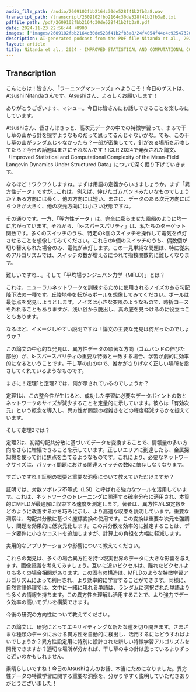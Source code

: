 ```yaml
---
audio_file_path: /audio/2609102fbb2164c30de528f41b2fb3a8.wav
transcript_path: /transcript/2609102fbb2164c30de528f41b2fb3a8.txt
pdffile_path: /pdf/2609102fbb2164c30de528f41b2fb3a8.pdf
date: 2024-11-23 22:56:44 +0900
images: ['images/2609102fbb2164c30de528f41b2fb3a8/24f4054f44c4c92547320e4c26b573e0eba8b3622fb9dbaab78636317995ba19.jpg', 'images/2609102fbb2164c30de528f41b2fb3a8/7d07c8ad420e50b523d5537feba3e2ef1b98229bc057924f35a8420db69381fe.jpg']
description: AI-generated podcast from the PDF file Nitanda et al., 2024 - IMPROVED STATISTICAL AND COMPUTATIONAL COM- PLEXITY OF THE MEAN-FIELD LANGEVIN DYNAMICS UNDER STRUCTURED DATA_JP / 2609102fbb2164c30de528f41b2fb3a8
layout: article
title: Nitanda et al., 2024 - IMPROVED STATISTICAL AND COMPUTATIONAL COM- PLEXITY OF THE MEAN-FIELD LANGEVIN DYNAMICS UNDER STRUCTURED DATA_JP
---
```


## Transcription
こんにちは！皆さん、「ラーニングマシーンズ」へようこそ！今日のゲストは、Atsushi Nitandaさんです。Atsushiさん、よろしくお願いします！

ありがとうございます、マシュー。今日は皆さんにお話しできることを楽しみにしています。

Atsushiさん、皆さんはきっと、高次元データの中での特徴学習って、まるで干し草の山から針を探すようなものだって思ってるんじゃないかな。でも、この干し草の山がランダムじゃなかったら？一部が密集してて、針がある場所を示唆してたら？今日の話題はまさにそれなんです！ICLR 2024で発表された論文、「Improved Statistical and Computational Complexity of the Mean-Field Langevin Dynamics Under Structured Data」について深く掘り下げていきます。

なるほど！ワクワクしますね。まずは用語の定義からいきましょうか。まず「異方性データ」ですが…これは、例えば、伸びたゴムバンドみたいなものでしょうか？ある方向には長く、他の方向には短い。まさに、データのある次元方向にばらつきが大きく、他の次元方向には小さい状態ですね。

その通りです。一方、「等方性データ」は、完全に膨らませた風船のように均一に広がっています。それから、「k-スパースパリティ」は、私たちのターゲット関数です。多くのスイッチのうち、特定のk個のスイッチを操作して電気を点灯させることを想像してみてください。これらのk個のスイッチのうち、偶数個が切り替えられた場合のみ、電気が点灯します。この一見単純な問題は、特に従来のアルゴリズムでは、スイッチの数が増えるにつれて指数関数的に難しくなります。

難しいですね…。そして「平均場ランジュバン力学（MFLD）」とは？

これは、ニューラルネットワークを訓練するために使用されるノイズのある勾配降下法の一種です。丘陵地帯を転がるボールを想像してみてください。ボールは最低点を発見しようとします。ノイズは小さな突風のようなもので、時折コースを外れることもありますが、浅い谷から脱出し、真の底を見つけるのに役立つこともあります。

なるほど、イメージしやすい説明ですね！論文の主要な発見は何だったのでしょうか？

この論文の中心的な発見は、異方性データの顕著な方向（ゴムバンドの伸びた部分）が、k-スパースパリティの重要な特徴と一致する場合、学習が劇的に効率的になるということです。干し草の山の中で、誰かがさりげなく正しい場所を指さしてくれているようなものです。

まさに！定理1と定理2では、何が示されているのでしょうか？

定理1は、この整合性が生じると、成功した学習に必要なデータポイントの数とネットワークのサイズが減少することを定量的に示しています。彼らは「有効次元」という概念を導入し、異方性が問題の複雑さをどの程度軽減するかを捉えています。

そして定理2では？

定理2は、初期勾配共分散に基づいてデータを変換することで、情報量の多い方向をさらに増幅できることを示しています。正しいエリアに到達したら、金属探知機を使って針に焦点を当てるようなものです。これにより、必要なネットワークサイズは、パリティ問題における関連スイッチの数kに依存しなくなります。

すごいですね！証明の概要と重要な洞察について教えていただけますか？

証明では、対数ソボレフ不等式（LSI）と呼ばれる強力なツールを活用しています。これは、ネットワークのトレーニングに関連する確率分布に適用され、本質的にMFLDが最適解に収束する速度を測定します。著者は、異方性がLSI定数をどのように改善するかを巧みに示し、より高速な収束を説明しています。重要な洞察は、勾配共分散に基づく座標変換の使用です。この変換は重要な次元を強調し、問題を効果的に低次元化します。この共分散を効率的に推定することは、データ要件に小さなコストを追加しますが、計算上の負担を大幅に軽減します。

実用的なアプリケーションや影響について教えてください。

これらの発見は、多くの場合異方性を持つ現実世界のデータに大きな影響を与えます。画像認識を考えてみましょう。互いに近いピクセルは、離れたピクセルよりも多くの場合相関があります。この固有の構造は、MFLDのような特徴学習アルゴリズムによって利用され、より効率的に学習することができます。同様に、自然言語処理では、文中に一緒に現れる単語は、ランダムに選択された単語よりも多くの情報を持ちます。この異方性を理解し活用することで、より強力でデータ効率の高いモデルを構築できます。

今後の研究の方向性について教えてください。

この論文は、研究にとってエキサイティングな新たな道を切り開きます。さまざまな種類のデータにおける異方性を自動的に検出し、活用するにはどうすればよいでしょうか？異方性設定用に特別に設計された新しい特徴学習アルゴリズムを開発できますか？適切な場所が分かれば、干し草の中の針は思っているよりずっと近いのかもしれません。

素晴らしいですね！今日のAtsushiさんのお話、本当にためになりました。異方性データの特徴学習に関する重要な洞察を、分かりやすく説明していただきありがとうございました！





